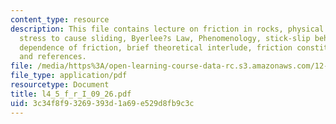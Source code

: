 ```yaml
---
content_type: resource
description: This file contains lecture on friction in rocks, physical processes,
  stress to cause sliding, Byerlee?s Law, Phenomenology, stick-slip behavior, velocity
  dependence of friction, brief theoretical interlude, friction constitutive laws
  and references.
file: /media/https%3A/open-learning-course-data-rc.s3.amazonaws.com/12-524-mechanical-properties-of-rocks-fall-2005/3c34f8f93269393d1a69e529d8fb9c3c_l4_5_f_r_I_09_26.pdf
file_type: application/pdf
resourcetype: Document
title: l4_5_f_r_I_09_26.pdf
uid: 3c34f8f9-3269-393d-1a69-e529d8fb9c3c
---
```

